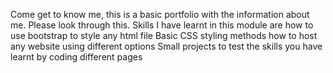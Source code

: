 Come get to know me, this is a basic portfolio with the information about me. Please look through this.
Skills I have learnt in this module are how to use bootstrap to style any html file
Basic CSS styling methods
how to host any website using different options
Small projects to test the skills you have learnt by coding different pages
